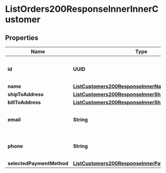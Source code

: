 

# ListOrders200ResponseInnerInnerCustomer


## Properties

| Name | Type | Description | Notes |
|------------ | ------------- | ------------- | -------------|
|**id** | **UUID** | The unique identifier of the customer |  [optional] |
|**name** | [**ListCustomers200ResponseInnerName**](ListCustomers200ResponseInnerName.md) |  |  [optional] |
|**shipToAddress** | [**ListCustomers200ResponseInnerShipToAddress**](ListCustomers200ResponseInnerShipToAddress.md) |  |  [optional] |
|**billToAddress** | [**ListCustomers200ResponseInnerShipToAddress**](ListCustomers200ResponseInnerShipToAddress.md) |  |  [optional] |
|**email** | **String** | The email address of the customer |  [optional] |
|**phone** | **String** | The phone number of the customer |  [optional] |
|**selectedPaymentMethod** | [**ListCustomers200ResponseInnerPaymentMethodsInner**](ListCustomers200ResponseInnerPaymentMethodsInner.md) |  |  [optional] |



